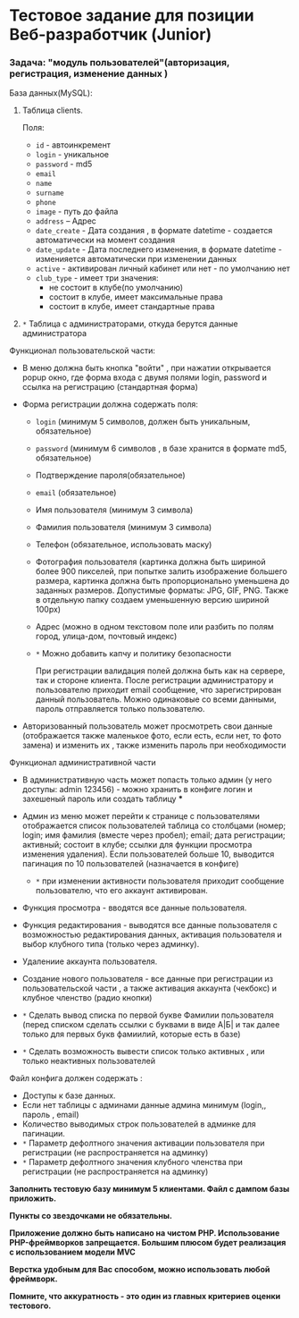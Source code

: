 # Тестовое задание для позиции Веб-разработчик (Junior)

### Задача: "модуль пользователей"(авторизация, регистрация, изменение данных ) ###

База данных(MySQL):

1. Таблица clients.

    Поля:

      * `id` - автоинкремент
      * `login` - уникальное
      * `password` - md5
      * `email`
      * `name`
      * `surname`
      * `phone`
      * `image` - путь до файла
      * `address` – Адрес
      * `date_create` - Дата создания , в формате datetime - создается автоматически на момент создания
      * `date_update` - Дата последнего изменения, в формате datetime - изменияется автоматически при изменении данных
      * `active` - активирован личный кабинет или нет - по умолчанию нет
      * `club_type` - имеет три значения:
        + не состоит в клубе(по умолчанию)
        + состоит в клубе, имеет максимальные права
        + состоит в клубе, имеет стандартные права



2. `*` Таблица с администраторами, откуда берутся данные администратора

Функционал пользовательской части:

* В меню должна быть кнопка "войти" , при нажатии открывается popup окно, где форма входа с двумя полями login, password и ссылка на регистрацию (стандартная форма)
* Форма регистрации должна содержать поля:
  + `login` (минимум 5 символов, должен быть уникальным, обязательное)
  + `password` (минимум 6 символов , в базе хранится в формате md5, обязательное)
  + Подтверждение пароля(обязательное)
  + `email` (обязательное)
  + Имя пользователя (минимум 3 символа)
  + Фамилия пользователя (минимум 3 символа)
  + Телефон (обязательное, использовать маску)
  + Фотография пользователя (картинка должна быть шириной более 900 пикселей, при попытке залить изображение большего размера, картинка должна быть пропорционально уменьшена до заданных размеров. Допустимые форматы: JPG, GIF, PNG. Также в отдельную папку создаем уменьшенную версию шириной 100px)
  + Адрес (можно в одном текстовом поле или разбить по полям город, улица-дом, почтовый индекс)
  + `*` Можно добавить капчу и политику безопасности

    При регистрации валидация полей должна быть как на сервере, так и стороне клиента.
    После регистрации администратору и пользователю приходит email сообщение, что зарегистрирован данный пользователь. Можно одинаковые со всеми данными, пароль отправляется только пользователю.

* Авторизованный пользователь может просмотреть свои данные (отображается также маленькое фото, если есть, если нет, то фото замена) и изменить их , также изменить пароль при необходимости

Функционал административной части

* В административную часть может попасть только админ (у него доступы: admin 123456) - можно хранить в конфиге логин и захешеный пароль или создать таблицу **\***
* Админ из меню может перейти к странице с пользователями отображается список пользователей таблица со столбцами (номер; login; имя фамилия (вместе через пробел); email; дата регистрации; активный; состоит в клубе; ссылки для функции просмотра изменения удаления). Если пользователей больше 10, выводится пагинация по 10 пользователей (назначается в конфиге)
  + `*` при изменении активности пользователя приходит сообщение пользователю, что его аккаунт активирован.

* Функция просмотра - вводятся все данные пользователя.
* Функция редактирования - выводятся все данные пользователя с возможностью редактирования данных, активация пользователя и выбор клубного типа (только через админку).
* Удалениие аккаунта пользователя.
* Создание нового пользователя - все данные при регистрации из пользовательской части , а также активация аккаунта (чекбокс) и клубное членство (радио кнопки)

* `*` Сделать вывод списка по первой букве Фамилии пользователя (перед списком сделать ссылки с буквами в виде А|Б| и так далее только для первых букв фамиилий, которые есть в базе)
* `*` Сделать возможность вывести список только активных , или только неактивных пользователей

Файл конфига должен содержать :

* Доступы к базе данных.
* Если нет таблицы с админами данные админа минимум (login,, пароль , email)
* Количество выводимых строк пользователей в админке для пагинации.
* `*` Параметр дефолтного значения активации пользователя при регистрации (не распространяется на админку)
* `*` Параметр дефолтного значения клубного членства при регистрации (не распространяется на админку)

**Заполнить тестовую базу минимум 5 клиентами. Файл с дампом базы приложить.**

**Пункты со звездочками не обязательны.**

**Приложение должно быть написано на чистом PHP. Использование PHP-фреймворков запрещается. Большим плюсом будет реализация с использованием модели МVC**

**Верстка удобным для Вас способом, можно использовать любой фреймворк.**

**Помните, что аккуратность - это один из главных критериев оценки тестового.**
